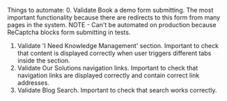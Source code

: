 Things to automate:
0. Validate Book a demo form submitting. The most important functionality because there are redirects to this form from many pages in the system.
NOTE - Can't be automated on production because ReCaptcha blocks form submitting in tests.
1. Validate 'I Need Knowledge Management' section. Important to check that content is displayed correctly when user triggers different tabs inside the section.
2. Validate Our Solutions navigation links. Important to check that navigation links are displayed correctly and contain correct link addresses.
3. Validate Blog Search. Important to check that search works correctly.
